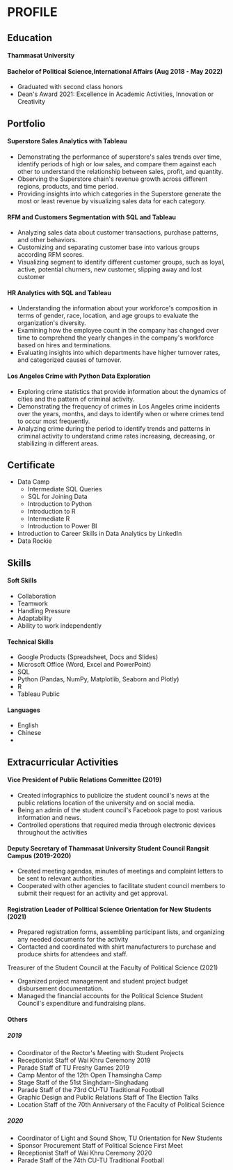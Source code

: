 # PROFILE
## Education
#### Thammasat University
#### Bachelor of Political Science,International Affairs (Aug 2018 - May 2022)
- Graduated with second class honors
- Dean's Award 2021: Excellence in Academic Activities, Innovation or Creativity

## Portfolio
#### Superstore Sales Analytics with Tableau
- Demonstrating the performance of superstore's sales trends over time, identify periods of high or low sales, and compare them against each other to understand the relationship between sales, profit, and quantity.
- Observing the Superstore chain's revenue growth across different regions, products, and time period.
- Providing insights into which categories in the Superstore generate the most or least revenue by visualizing sales data for each category.

#### RFM and Customers Segmentation with SQL and Tableau 
- Analyzing sales data about customer transactions, purchase patterns, and other behaviors.
- Customizing and separating customer base into various groups according RFM scores.
- Visualizing segment to identify different customer groups, such as loyal, active, potential churners, new customer, slipping away and lost customer

#### HR Analytics with SQL and Tableau 
- Understanding the information about your workforce's composition in terms of gender, race, location, and age groups to evaluate the organization's diversity.
- Examining how the employee count in the company has changed over time to comprehend the yearly changes in the company's workforce based on hires and terminations.
- Evaluating insights into which departments have higher turnover rates, and categorized causes of turnover.

#### Los Angeles Crime with Python Data Exploration 
- Exploring crime statistics that provide information about the dynamics of cities and the pattern of criminal activity.
- Demonstrating the frequency of crimes in Los Angeles crime incidents over the years, months, and days to  identify  when or where crimes tend to occur most frequently.
- Analyzing crime during the period to identify trends and patterns in criminal activity to understand crime rates increasing, decreasing, or stabilizing in different areas.

## Certificate  
- Data Camp
  - Intermediate SQL Queries
  - SQL for Joining Data
  - Introduction to Python
  - Introduction to R
  - Intermediate R
  - Introduction to Power BI
- Introduction to Career Skills in Data Analytics by LinkedIn
- Data Rockie

## Skills
#### Soft Skills
- Collaboration
- Teamwork
- Handling Pressure
- Adaptability
- Ability to work independently

#### Technical Skills
- Google Products (Spreadsheet, Docs and Slides)
- Microsoft Office (Word, Excel and PowerPoint)
- SQL
- Python (Pandas, NumPy, Matplotlib, Seaborn and Plotly)
- R 
- Tableau Public

#### Languages
- English
- Chinese
- 
## Extracurricular Activities
#### Vice President of Public Relations Committee (2019)
- Created infographics to publicize the student council's news at  the public relations location of the university and on social media.
- Being an admin of the student council's Facebook page to post various information and news.
- Controlled operations that required media through electronic devices throughout the activities

#### Deputy Secretary of Thammasat University Student Council Rangsit Campus (2019-2020)
- Created meeting agendas, minutes of meetings and complaint letters to be sent to relevant authorities.
- Cooperated with other agencies to facilitate student council members to submit their request for an activity and get approval.

#### Registration Leader of Political Science Orientation for New Students (2021)
- Prepared registration forms, assembling participant lists, and organizing any needed documents for the activity
- Contacted and coordinated with shirt manufacturers to purchase and produce shirts for attendees and staff.

Treasurer of the Student Council at the Faculty of Political Science (2021)
- Organized project management and student project budget disbursement documentation. 
- Managed the financial accounts for the Political Science Student Council's expenditure and fundraising plans.

#### Others
##### 2019
- Coordinator of the Rector's Meeting with Student Projects
- Receptionist Staff of Wai Khru Ceremony 2019
- Parade Staff of TU Freshy Games 2019
- Camp Mentor of the 12th Open Thamsingha Camp
- Stage Staff of the 51st Singhdam-Singhadang
- Parade Staff of the 73rd CU-TU Traditional Football
- Graphic Design and Public Relations Staff of The Election Talks
- Location Staff of the 70th Anniversary of the Faculty of Political Science

##### 2020
- Coordinator of Light and Sound Show, TU Orientation for New Students
- Sponsor Procurement Staff of Political Science First Meet
- Receptionist Staff of Wai Khru Ceremony 2020
- Parade Staff of the 74th CU-TU Traditional Football


